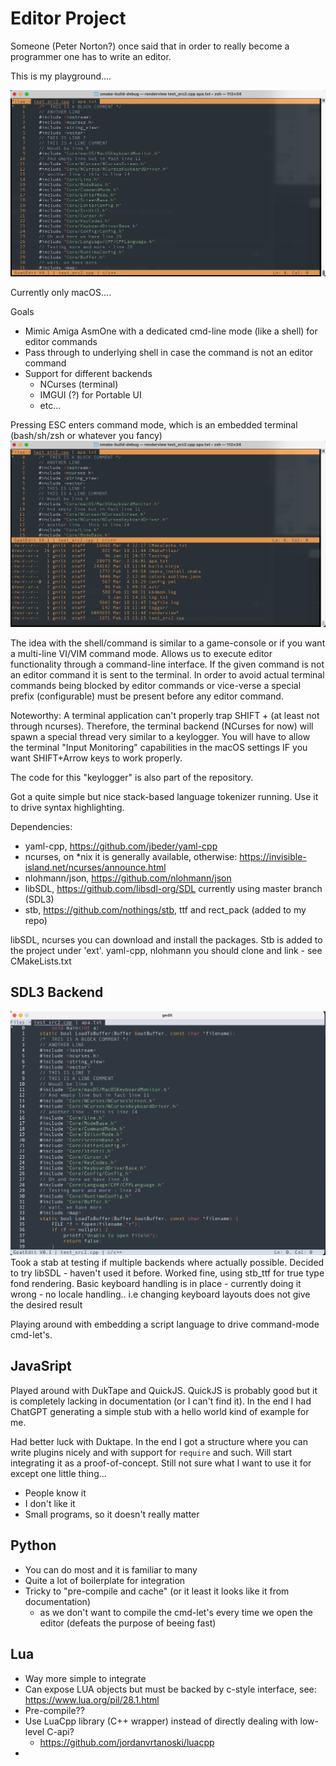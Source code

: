 # Editor Project

Someone (Peter Norton?) once said that in order to really become a programmer one has to write
an editor.

This is my playground....

![screenshot](screenshots/main_edit_230318.png?raw=true)

Currently only macOS....

Goals
- Mimic Amiga AsmOne with a dedicated cmd-line mode (like a shell) for editor commands
- Pass through to underlying shell in case the command is not an editor command
- Support for different backends
  - NCurses (terminal)
  - IMGUI (?) for Portable UI
  - etc...

Pressing ESC enters command mode, which is an embedded terminal (bash/sh/zsh or whatever you fancy)
![screenshot](screenshots/cmd_view_230318.png?raw=true)

The idea with the shell/command is similar to a game-console or if you want 
a multi-line VI/VIM command mode. Allows us to execute editor functionality through a command-line interface.
If the given command is not an editor command it is sent to the terminal. In order to avoid actual terminal commands
being blocked by editor commands or vice-verse a special prefix (configurable) must be present before any editor command.

Noteworthy:
A terminal application can't properly trap SHIFT + <certain keys> (at least not through ncurses).
Therefore, the terminal backend (NCurses for now) will spawn a special thread very similar
to a keylogger. You will have to allow the terminal "Input Monitoring" capabilities in 
the macOS settings IF you want SHIFT+Arrow keys to work properly.

The code for this "keylogger" is also part of the repository.

Got a quite simple but nice stack-based language tokenizer running. Use it to drive syntax highlighting.


Dependencies:
- yaml-cpp, https://github.com/jbeder/yaml-cpp
- ncurses, on *nix it is generally available, otherwise: https://invisible-island.net/ncurses/announce.html
- nlohmann/json, https://github.com/nlohmann/json
- libSDL, https://github.com/libsdl-org/SDL currently using master branch (SDL3)
- stb, https://github.com/nothings/stb, ttf and rect_pack (added to my repo)

libSDL, ncurses you can download and install the packages. Stb is added to the project under 'ext'.
yaml-cpp, nlohmann you should clone and link - see CMakeLists.txt

## SDL3 Backend
![screenshot](screenshots/sdlbackend_only_editor.png?raw=true)
Took a stab at testing if multiple backends where actually possible. Decided to try libSDL - haven't used it before.
Worked fine, using stb_ttf for true type fond rendering.
Basic keyboard handling is in place - currently doing it wrong - no locale handling..  i.e changing keyboard layouts
does not give the desired result



Playing around with embedding a script language to drive command-mode cmd-let's.
## JavaSript
Played around with DukTape and QuickJS.
QuickJS is probably good but it is completely lacking in documentation (or I can't find it). In the end
I had ChatGPT generating a simple stub with a hello world kind of example for me. 

Had better luck with Duktape. In the end I got a structure where you can write plugins nicely and with
support for `require` and such. Will start integrating it as a proof-of-concept. Still not sure what I want
to use it for except one little thing...

- People know it
- I don't like it
- Small programs, so it doesn't really matter

## Python
- You can do most and it is familiar to many
- Quite a lot of boilerplate for integration
- Tricky to "pre-compile and cache" (or it least it looks like it from documentation)
  - as we don't want to compile the cmd-let's every time we open the editor (defeats the purpose of beeing fast)

## Lua
- Way more simple to integrate
- Can expose LUA objects but must be backed by c-style interface, see: https://www.lua.org/pil/28.1.html 
- Pre-compile??
- Use LuaCpp library (C++ wrapper) instead of directly dealing with low-level C-api?
  - https://github.com/jordanvrtanoski/luacpp
- 

